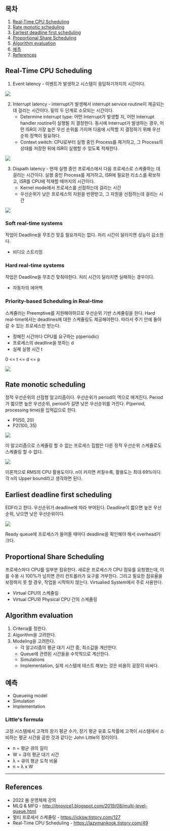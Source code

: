 ## 목차

1. [Real-Time CPU Scheduling](#real-time-cpu-scheduling)
2. [Rate monotic scheduling](#rate-monotic-scheduling)
3. [Earliest deadline first scheduling](#earliest-deadline-first-scheduling)
4. [Proportional Share Scheduling](#proportional-share-scheduling)
5. [Algorithm evaluation](#algorithm-evaluation)
6. [예측](#예측)
7. [References](#references)

## Real-Time CPU Scheduling
1. Event latency - 이벤트가 발생하고 시스템이 응답하기까지의 시간이다.

![](../image/scheduling/realtime/event_latency.jpeg)

2. Interrupt latency - interrupt가 발생해서 interrupt service routine이 제공되는 데 걸리는 시간이다. 밑의 두 단계로 소모되는 시간이다.
    + Determine interrupt type: 어떤 Interrupt가 발생할 지, 어떤 Interrupt handler routine이 실행될 지 결정한다. 동시에 Interrupt가 발생하는 경우, 어떤 ISR이 가장 높은 우선 순위를 가지며 다음에 시작할 지 결정하기 위해 우선 순위 정책이 필요하다.
    + Context switch: CPU로부터 실행 중인 Process를 제거하고, 그 Process의 상태를 저장한 뒤에 ISR이 실행할 수 있도록 적재한다.

![](../image/scheduling/realtime/interrupt_latency.jpeg)

3. Dispath latency - 현재 실행 중인 프로세스에서 다음 프로세스로 스케쥴하는 데 걸리는 시간이다. 실행 중인 Process를 제거하고, ISR에 필요한 리소스를 확보하고, ISR를 CPU에 적재할 때까지의 시간이다.
    + Kernel mode에서 프로세스를 선점하는데 걸리는 시간
    + 우선순위가 낮은 프로세스의 자원을 반환받고, 그 자원을 선점하는데 걸리는 시간

![](../image/scheduling/realtime/dispatch_latency.png)

### Soft real-time systems
작업이 Deadline을 무조건 맞출 필요까지는 없다. 처리 시간이 달라지면 성능이 감소한다.
+ 비디오 스트리밍

### Hard real-time systems
작업은 Deadline을 무조건 맞춰야한다. 처리 시간이 달라지면 실패하는 경우이다.
+ 자동차의 에어백

### Priority-based Scheduling in Real-time
스케쥴러는 Preemptive를 지원해야하므로 우선순위 기반 스케쥴링을 한다. Hard real-time에서는 deadlines에 대한 스케쥴링도 제공해야한다. 따라서 주기 안에 돌아갈 수 있는 프로세스만 받는다.

+ 정해진 시간마다 CPU를 요구하는 p(periodic)
+ 프로세스의 deadline을 뜻하는 d
+ 실제 실행 시간 t

0 <= t <= d <= p

![](../image/scheduling/realtime/periodic%20task.jpeg)

## Rate monotic scheduling
정적 우선순위의 선점형 알고리즘이다. 우선순위가 period의 역으로 매겨진다. Period가 짧으면 높은 우선순위, period가 길면 낮은 우선순위를 가진다. P(period, processing time)을 입력값으로 한다. 

+ P1(50, 20)
+ P2(100, 35)

![](../image/scheduling/realtime/rate-monotic.jpeg)

이 알고리즘으로 스케쥴링 할 수 없는 프로세스 집합은 다른 정적 우선순위 스케쥴로도 스케쥴링 할 수 없다.

![](../image/scheduling/realtime/RMS%20CPU.png)

이론적으로 RMS의 CPU 활용도이다. n이 커지면 커질수록, 활용도는 최대 69%이다. 각 n의 Upper bound라고 생각하면 된다.


## Earliest deadline first scheduling
EDF라고 한다. 우선순위가 deadline에 따라 부여된다. Deadline이 짧으면 높은 우선순위, 낮으면 낮은 우선순위이다.

![](../image/scheduling/realtime/earliest-deadline-first.jpeg)

Ready queue에 프로세스가 들어올 때마다 deadline을 확인해야 해서 overhead가 크다.

## Proportional Share Scheduling
프로세스마다 CPU를 일부분 점유한다. 새로운 프로세스가 CPU 점유를 요청했는데, 이를 수용 시 100%가 넘치면 관리 컨트롤러가 요구를 거부한다. 그리고 필요한 점유율을 보장하지 못 할 경우, 작업을 시작하지 않는다. Virtualied System에서 주로 사용한다. 

+ Virtual CPU의 스케쥴링
+ Virtual CPU와 Physical CPU 간의 스케쥴링 

## Algorithm evaluation
1. Criteria를 정한다.
2. Algorithm을 고려한다.
3. Modeling을 고려한다.
    + 각 알고리즘의 평균 대기 시간 중, 최소값을 계산한다.
    + Queue에 관련된 시간들을 수학적으로 계산한다.
    + Simulations
    + Implementation, 실제 시스템에 테스트 해보는 것은 비용이 굉장히 비싸다.

## 예측
+ Queueing model
+ Simulation
+ Implementation

### Little's formula
고정 시스템에서 고객의 장기 평균 수가, 장기 평균 유효 도착률에 고객이 시스템에서 소비하는 평균 시간을 곱한 것과 같다는 John Little의 정리이다.

+ n = 평균 큐의 길이
+ W = 큐의 평균 대기 시간
+ λ = 큐의 평균 도착 비율
+ n = λ x W
* * *


## References
* 2022 봄 운영체제 강의
* MLQ & MFQ - http://itnovice1.blogspot.com/2019/08/multi-level-queue.html
* 멀티 프로세서 스케쥴링 - https://icksw.tistory.com/127
* Real-Time CPU Scheduling - https://lazymankook.tistory.com/49
